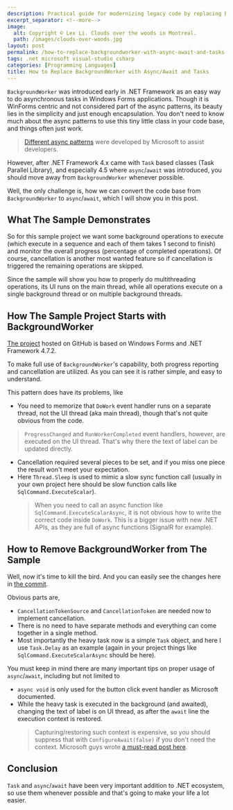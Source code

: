 ```yaml
---
description: Practical guide for modernizing legacy code by replacing BackgroundWorker with async/await and Tasks, with code samples showing proper cancellation and UI thread handling.
excerpt_separator: <!--more-->
image:
  alt: Copyright © Lex Li. Clouds over the woods in Montreal.
  path: /images/clouds-over-woods.jpg
layout: post
permalink: /how-to-replace-backgroundworker-with-async-await-and-tasks-80d7c8ed89dc
tags: .net microsoft visual-studio csharp
categories: [Programming Languages]
title: How to Replace BackgroundWorker with Async/Await and Tasks
---
```

`BackgroundWorker` was introduced early in .NET Framework as an easy way to do asynchronous tasks in Windows Forms applications. Though it is WinForms centric and not considered part of the async patterns, its beauty lies in the simplicity and just enough encapsulation. You don't need to know much about the async patterns to use this tiny little class in your code base, and things often just work.

> [Different async patterns](https://docs.microsoft.com/dotnet/standard/asynchronous-programming-patterns/interop-with-other-asynchronous-patterns-and-types) were developed by Microsoft to assist developers.

However, after .NET Framework 4.x came with `Task` based classes (Task Parallel Library), and especially 4.5 where `async`/`await` was introduced, you should move away from `BackgroundWorker` whenever possible.

Well, the only challenge is, how we can convert the code base from `BackgroundWorker` to `async`/`await`, which I will show you in this post.
<!--more-->

## What The Sample Demonstrates

So for this sample project we want some background operations to execute (which execute in a sequence and each of them takes 1 second to finish) and monitor the overall progress (percentage of completed operations). Of course, cancellation is another most wanted feature so if cancellation is triggered the remaining operations are skipped.

Since the sample will show you how to properly do multithreading operations, its UI runs on the main thread, while all operations execute on a single background thread or on multiple background threads.

## How The Sample Project Starts with BackgroundWorker

[The project](https://github.com/lextm/backgroundworker-sample/commit/d2ca2509e06cc7bdbe9492cb54c181cdd704e22e) hosted on GitHub is based on Windows Forms and .NET Framework 4.7.2.

To make full use of `BackgroundWorker`'s capability, both progress reporting and cancellation are utilized. As you can see it is rather simple, and easy to understand.

This pattern does have its problems, like

* You need to memorize that `DoWork` event handler runs on a separate thread, not the UI thread (aka main thread), though that's not quite obvious from the code.

> `ProgressChanged` and `RunWorkerCompleted` event handlers, however, are executed on the UI thread. That's why there the text of label can be updated directly.

* Cancellation required several pieces to be set, and if you miss one piece the result won't meet your expectation.
* Here `Thread.Sleep` is used to mimic a slow sync function call (usually in your own project here should be slow function calls like `SqlCommand.ExecuteScalar`).
  > When you need to call an async function like `SqlCommand.ExecuteScalarAsync`, it is not obvious how to write the correct code inside `DoWork`. This is a bigger issue with new .NET APIs, as they are full of async functions (SignalR for example).

## How to Remove BackgroundWorker from The Sample

Well, now it's time to kill the bird. And you can easily see the changes here in [the commit](https://github.com/lextm/backgroundworker-sample/commit/2e4cdf37c14b4e049407ea91db82dbefb125cc64).

Obvious parts are,

* `CancellationTokenSource` and `CancellationToken` are needed now to implement cancellation.
* There is no need to have separate methods and everything can come together in a single method.
* Most importantly the heavy task now is a simple `Task` object, and here I use `Task.Delay` as an example (again in your project things like `SqlCommand.ExecuteScalarAsync` should be here).

You must keep in mind there are many important tips on proper usage of `async`/`await`, including but not limited to

* `async void` is only used for the button click event handler as Microsoft documented.
* While the heavy task is executed in the background (and awaited), changing the text of label is on UI thread, as after the `await` line the execution context is restored.
  > Capturing/restoring such context is expensive, so you should suppress that with `ConfigureAwait(false)` if you don't need the context. Microsoft guys wrote [a must-read post here](https://devblogs.microsoft.com/dotnet/configureawait-faq/).

## Conclusion

`Task` and `async`/`await` have been very important addition to .NET ecosystem, so use them whenever possible and that's going to make your life a lot easier.
